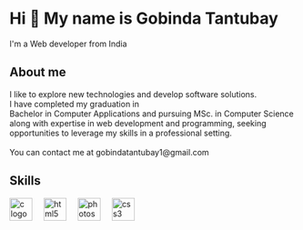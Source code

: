<h1 align="left">Hi 👋 My name is Gobinda Tantubay</h1>


<p align="left">I'm a Web developer from India</p>

<h2 align="left">About me</h2>


<p align="left">I like to explore new technologies and develop software solutions.<br>I have completed my graduation in <br>Bachelor in Computer Applications and pursuing MSc. in Computer Science along with expertise in web development and programming, seeking opportunities to leverage my skills in a professional setting.<br><br>You can contact me at gobindatantubay1@gmail.com</p>


<h2 align="left">Skills</h2>


<div align="left">
  <img src="https://cdn.jsdelivr.net/gh/devicons/devicon/icons/c/c-original.svg" height="40" alt="c logo"  />
  <img width="12" />
  <img src="https://cdn.jsdelivr.net/gh/devicons/devicon/icons/html5/html5-original.svg" height="40" alt="html5 logo"  />
  <img width="12" />
  <img src="https://cdn.simpleicons.org/adobephotoshop/31A8FF" height="40" alt="photoshop logo"  />
  <img width="12" />
  <img src="https://cdn.jsdelivr.net/gh/devicons/devicon/icons/css3/css3-original.svg" height="40" alt="css3 logo"  />
</div>
